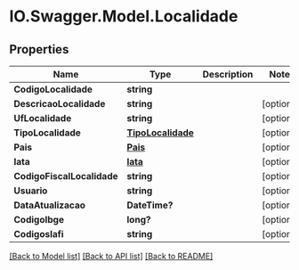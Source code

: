 # IO.Swagger.Model.Localidade
## Properties

Name | Type | Description | Notes
------------ | ------------- | ------------- | -------------
**CodigoLocalidade** | **string** |  | 
**DescricaoLocalidade** | **string** |  | [optional] 
**UfLocalidade** | **string** |  | [optional] 
**TipoLocalidade** | [**TipoLocalidade**](TipoLocalidade.md) |  | [optional] 
**Pais** | [**Pais**](Pais.md) |  | [optional] 
**Iata** | [**Iata**](Iata.md) |  | [optional] 
**CodigoFiscalLocalidade** | **string** |  | [optional] 
**Usuario** | **string** |  | [optional] 
**DataAtualizacao** | **DateTime?** |  | [optional] 
**CodigoIbge** | **long?** |  | [optional] 
**CodigosIafi** | **string** |  | [optional] 

[[Back to Model list]](../README.md#documentation-for-models) [[Back to API list]](../README.md#documentation-for-api-endpoints) [[Back to README]](../README.md)

